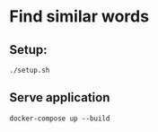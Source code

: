 # Find similar words

## Setup:
```
./setup.sh
```

## Serve application
```
docker-compose up --build
```